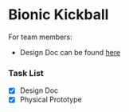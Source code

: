 # Bionic Kickball

For team members:  
- Design Doc can be found [here](https://docs.google.com/a/virginia.edu/document/d/1yd2PBl_9cafKgv1wvoLiGeqM0bAa63o8N3Y4qSEXwtg/edit?usp=sharing)

### Task List
- [X] Design Doc
- [X] Physical Prototype
